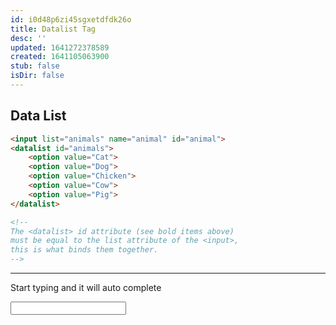 ```yaml
---
id: i0d48p6zi45sgxetdfdk26o
title: Datalist Tag
desc: ''
updated: 1641272378589
created: 1641105063900
stub: false
isDir: false
---
```



## Data List

```html
<input list="animals" name="animal" id="animal">
<datalist id="animals">
    <option value="Cat">
    <option value="Dog">
    <option value="Chicken">
    <option value="Cow">
    <option value="Pig">
</datalist>

<!--
The <datalist> id attribute (see bold items above) 
must be equal to the list attribute of the <input>, 
this is what binds them together.
-->

```

---

Start typing and it will auto complete

<input list="animals" name="animal" id="animal">
<datalist id="animals">
    <option value="Cat">
    <option value="Dog">
    <option value="Chicken">
    <option value="Cow">
    <option value="Pig">
</datalist>
